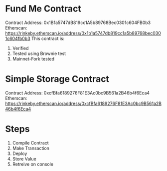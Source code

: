 # Fund Me Contract
Contract Address: 0x1B1a5747dB819cc1A5b89768Bec0301c604FB0b3 <br/>
Etherscan: https://rinkeby.etherscan.io/address/0x1b1a5747db819cc1a5b89768bec0301c604fb0b3
This contract is:
1. Verified
2. Tested using Brownie test
3. Mainnet-Fork tested

# Simple Storage Contract

Contract Address: 0xcfBfa6189276F81E3Ac0bc9B561a2B46b4f6Eca4 <br/>
Etherscan: https://rinkeby.etherscan.io/address/0xcfBfa6189276F81E3Ac0bc9B561a2B46b4f6Eca4

# Steps

1. Compile Contract
2. Make Transaction
3. Deploy
4. Store Value
5. Retreive on console
